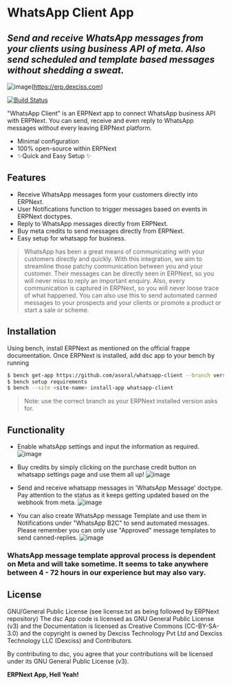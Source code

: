 # WhatsApp Client App
## _Send and receive WhatsApp messages from your clients using business API of meta. Also send scheduled and template based messages without shedding a sweat._

![image](https://erp.dexciss.com/files/dex_new_logo_black.png)(https://erp.dexciss.com)

[![Build Status](https://app.travis-ci.com/asoral/dsc.svg?token=7se28HZpackz4WYZS3Uv&branch=master)](https://app.travis-ci.com/github/asoral/dsc)

"WhatsApp Client" is an ERPNext app to connect WhatsApp business API with ERPNext. You can send, receive and even reply to WhatsApp messages without every leaving ERPNext platform.

- Minimal configuration
- 100% open-source within ERPNext
- ✨Quick and Easy Setup ✨

## Features

- Receive WhatsApp messages form your customers directly into ERPNext.
- User Notifications function to trigger messages based on events in ERPNext doctypes.
- Reply to WhatsApp messages directly from ERPNext.
- Buy meta credits to send messages directly from ERPNext.
- Easy setup for whatsapp for business.




> WhatsApp has been a great means of communicating with your customers directly and quickly. With this integration, we aim to streamline those patchy communication between you and your customer. Their messages can be directly seen in ERPNext, so you will never miss to reply an important enquiry. Also, every communication is captured in ERPNext, so you will never loose trace of what happened. You can also use this to send automated canned messages to your prospects and your clients or promote a product or start a sale or scheme.

## Installation

Using bench, install ERPNext as mentioned on the official frappe documentation.
Once ERPNext is installed, add dsc app to your bench by running
```sh
$ bench get-app https://github.com/asoral/whatsapp-client --branch version-14
$ bench setup requirements
$ bench --site <site-name> install-app whatsapp-client
```
>Note: use the correct branch as your ERPNext installed version asks for.

## Functionality
 
* Enable whatsApp settings and input the information as required.
![image](https://github.com/asoral/Whatsapp-Client/blob/38faaef3acec51e2be9850f9f9c92a13893a1a76/wp_settings.jpg)

* Buy credits by simply clicking on the purchase credit button on whatsapp settings page and use them all up!
![image](https://github.com/asoral/Whatsapp-Client/blob/38faaef3acec51e2be9850f9f9c92a13893a1a76/wp_settings.jpg)

* Send and receive whatsapp messages in 'WhatsApp Message' doctype. Pay attention to the status as it keeps getting updated based on the webhook from meta.
![image](https://github.com/asoral/Whatsapp-Client/blob/6a60648e3b965a760c418e24ca4f24663e4d39a9/wp_msg.jpg)

* You can also create WhatsApp message Template and use them in Notifications under "WhatsApp B2C" to send automated messages. Please remember you can only use "Approved" message templates to send canned-replies.
![image](https://github.com/asoral/Whatsapp-Client/blob/6a60648e3b965a760c418e24ca4f24663e4d39a9/wp_template.jpg)

### WhatsApp message template approval process is dependent on Meta and will take sometime. It seems to take anywhere between 4 - 72 hours in our experience but may also vary.


## License
GNU/General Public License (see license.txt as being followed by ERPNext repository)
The dsc App code is licensed as GNU General Public License (v3) and the Documentation is licensed as Creative Commons (CC-BY-SA-3.0) and the copyright is owned by Dexciss Technology Pvt Ltd and Dexciss Technology LLC (Dexciss) and Contributors.

By contributing to dsc, you agree that your contributions will be licensed under its GNU General Public License (v3).

**ERPNext App, Hell Yeah!**

